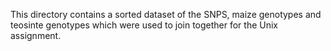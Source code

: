 This directory contains a sorted dataset of the SNPS, maize genotypes and teosinte genotypes which were used to join together for the Unix assignment.

